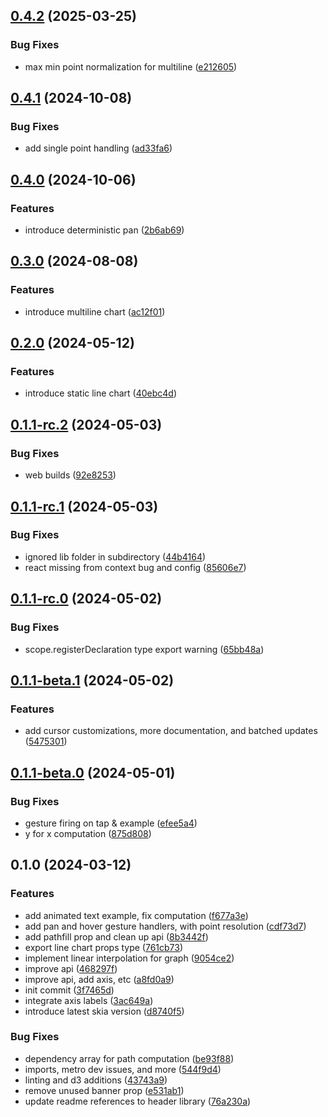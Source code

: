 

## [0.4.2](https://github.com/codeherence/react-native-graph/compare/v0.4.1...v0.4.2) (2025-03-25)


### Bug Fixes

* max min point normalization for multiline ([e212605](https://github.com/codeherence/react-native-graph/commit/e212605b7743bfc1595b03425fd41e4330e7f591))

## [0.4.1](https://github.com/codeherence/react-native-graph/compare/v0.4.0...v0.4.1) (2024-10-08)


### Bug Fixes

* add single point handling ([ad33fa6](https://github.com/codeherence/react-native-graph/commit/ad33fa61062d807493d0a4769e594990f94117e0))

## [0.4.0](https://github.com/codeherence/react-native-graph/compare/v0.3.0...v0.4.0) (2024-10-06)


### Features

* introduce deterministic pan ([2b6ab69](https://github.com/codeherence/react-native-graph/commit/2b6ab699ff4c46b32b4f85c4356042292500974d))

## [0.3.0](https://github.com/codeherence/react-native-graph/compare/v0.2.0...v0.3.0) (2024-08-08)


### Features

* introduce multiline chart ([ac12f01](https://github.com/codeherence/react-native-graph/commit/ac12f0129799b55955b9ec0b25ad605eb35397c8))

## [0.2.0](https://github.com/codeherence/react-native-graph/compare/v0.1.1-rc.2...v0.2.0) (2024-05-12)


### Features

* introduce static line chart ([40ebc4d](https://github.com/codeherence/react-native-graph/commit/40ebc4dfa514785b30c7c8e31f2737a7d82fc100))

## [0.1.1-rc.2](https://github.com/codeherence/react-native-graph/compare/v0.1.1-rc.1...v0.1.1-rc.2) (2024-05-03)


### Bug Fixes

* web builds ([92e8253](https://github.com/codeherence/react-native-graph/commit/92e825375922a3acf6d6dc8a29c7f9e7873a156b))

## [0.1.1-rc.1](https://github.com/codeherence/react-native-graph/compare/v0.1.1-rc.0...v0.1.1-rc.1) (2024-05-03)


### Bug Fixes

* ignored lib folder in subdirectory ([44b4164](https://github.com/codeherence/react-native-graph/commit/44b41641a051489c182f77687b6146b57dc50952))
* react missing from context bug and config ([85606e7](https://github.com/codeherence/react-native-graph/commit/85606e72719fa92d6d46512eca4be15b61a5fe11))

## [0.1.1-rc.0](https://github.com/codeherence/react-native-graph/compare/v0.1.1-beta.1...v0.1.1-rc.0) (2024-05-02)


### Bug Fixes

* scope.registerDeclaration type export warning ([65bb48a](https://github.com/codeherence/react-native-graph/commit/65bb48aabdffdbd27631a60e92cdc47838d716c6))

## [0.1.1-beta.1](https://github.com/codeherence/react-native-graph/compare/v0.1.1-beta.0...v0.1.1-beta.1) (2024-05-02)


### Features

* add cursor customizations, more documentation, and batched updates ([5475301](https://github.com/codeherence/react-native-graph/commit/5475301a6be190b92b6fe99e3e32c92fab0fc817))

## [0.1.1-beta.0](https://github.com/codeherence/react-native-graph/compare/v0.1.0...v0.1.1-beta.0) (2024-05-01)


### Bug Fixes

* gesture firing on tap & example ([efee5a4](https://github.com/codeherence/react-native-graph/commit/efee5a46738c9c59332b0b0120aa8f1ecac207db))
* y for x computation ([875d808](https://github.com/codeherence/react-native-graph/commit/875d8086734c4cbc30d86bc4e5aedde9d6a3105d))

## 0.1.0 (2024-03-12)


### Features

* add animated text example, fix computation ([f677a3e](https://github.com/codeherence/react-native-graph/commit/f677a3e1bb92edc7cf8694f9923f97b04a703693))
* add pan and hover gesture handlers, with point resolution ([cdf73d7](https://github.com/codeherence/react-native-graph/commit/cdf73d7f81eedc983d233fb1ae073168c83f370b))
* add pathfill prop and clean up api ([8b3442f](https://github.com/codeherence/react-native-graph/commit/8b3442fb994b3f6924f3be64a14cbba4960c434e))
* export line chart props type ([761cb73](https://github.com/codeherence/react-native-graph/commit/761cb73433510a9dd1289e2b78d62e3ae82d91de))
* implement linear interpolation for graph ([9054ce2](https://github.com/codeherence/react-native-graph/commit/9054ce256c8e3e3354cb93555fb97c5962bd4e8e))
* improve api ([468297f](https://github.com/codeherence/react-native-graph/commit/468297f3b7bf253d398cbe317b31897a29d302bc))
* improve api, add axis, etc ([a8fd0a9](https://github.com/codeherence/react-native-graph/commit/a8fd0a910e6cb9d7fa1690c10c1315b216be44db))
* init commit ([3f7465d](https://github.com/codeherence/react-native-graph/commit/3f7465d91c3eb3950bc7aa92688bd07ad150aa4c))
* integrate axis labels ([3ac649a](https://github.com/codeherence/react-native-graph/commit/3ac649a39f6a783cdc8d68a379fc0bca29ed0759))
* introduce latest skia version ([d8740f5](https://github.com/codeherence/react-native-graph/commit/d8740f55e9bc4b58462fd9d73a8b33d3527fa84c))


### Bug Fixes

* dependency array for path computation ([be93f88](https://github.com/codeherence/react-native-graph/commit/be93f88dd8fb5e3b38b4c90acbee0b3e0b830a81))
* imports, metro dev issues, and more ([544f9d4](https://github.com/codeherence/react-native-graph/commit/544f9d4bd7544262c807ef5d90f534ecb1abb6d6))
* linting and d3 additions ([43743a9](https://github.com/codeherence/react-native-graph/commit/43743a97edb124c7bb63f2a1b8246cd8d2aab0cf))
* remove unused banner prop ([e531ab1](https://github.com/codeherence/react-native-graph/commit/e531ab126868d13d992be5c4455d9eb8bc16c109))
* update readme references to header library ([76a230a](https://github.com/codeherence/react-native-graph/commit/76a230af5cf351a9c3d6ab8396ac85d51d6950de))